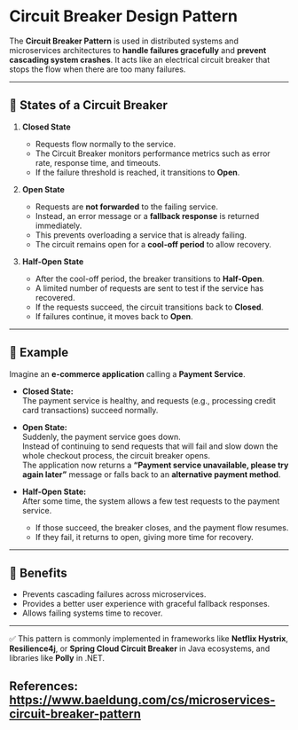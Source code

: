 # Circuit Breaker Design Pattern  

The **Circuit Breaker Pattern** is used in distributed systems and microservices architectures to **handle failures gracefully** and **prevent cascading system crashes**. It acts like an electrical circuit breaker that stops the flow when there are too many failures.  

---

## 🔹 States of a Circuit Breaker  

1. **Closed State**  
   - Requests flow normally to the service.  
   - The Circuit Breaker monitors performance metrics such as error rate, response time, and timeouts.  
   - If the failure threshold is reached, it transitions to **Open**.  

2. **Open State**  
   - Requests are **not forwarded** to the failing service.  
   - Instead, an error message or a **fallback response** is returned immediately.  
   - This prevents overloading a service that is already failing.  
   - The circuit remains open for a **cool-off period** to allow recovery.  

3. **Half-Open State**  
   - After the cool-off period, the breaker transitions to **Half-Open**.  
   - A limited number of requests are sent to test if the service has recovered.  
   - If the requests succeed, the circuit transitions back to **Closed**.  
   - If failures continue, it moves back to **Open**.  

---

## 🔹 Example  

Imagine an **e-commerce application** calling a **Payment Service**.  

- **Closed State:**  
  The payment service is healthy, and requests (e.g., processing credit card transactions) succeed normally.  

- **Open State:**  
  Suddenly, the payment service goes down.  
  Instead of continuing to send requests that will fail and slow down the whole checkout process, the circuit breaker opens.  
  The application now returns a **“Payment service unavailable, please try again later”** message or falls back to an **alternative payment method**.  

- **Half-Open State:**  
  After some time, the system allows a few test requests to the payment service.  
  - If those succeed, the breaker closes, and the payment flow resumes.  
  - If they fail, it returns to open, giving more time for recovery.  

---

## 🔹 Benefits  

- Prevents cascading failures across microservices.  
- Provides a better user experience with graceful fallback responses.  
- Allows failing systems time to recover.  

---

✅ This pattern is commonly implemented in frameworks like **Netflix Hystrix**, **Resilience4j**, or **Spring Cloud Circuit Breaker** in Java ecosystems, and libraries like **Polly** in .NET.  
## References: https://www.baeldung.com/cs/microservices-circuit-breaker-pattern
